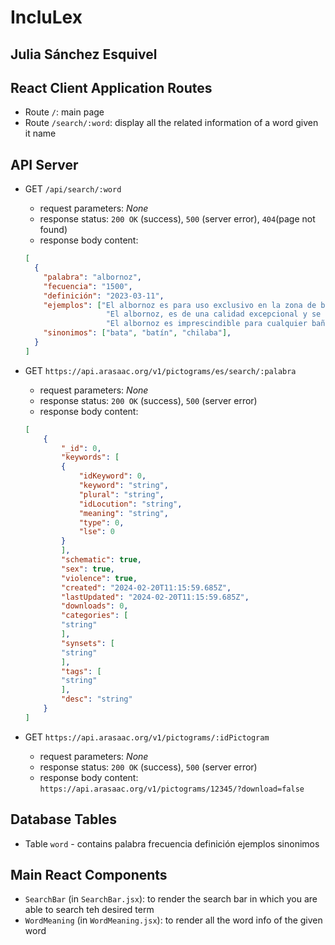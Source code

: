 # IncluLex
## Julia Sánchez Esquivel

## React Client Application Routes

- Route `/`: main page
- Route `/search/:word`: display all the related information of a word given it name

## API Server

- GET `/api/search/:word`
    - request parameters: _None_
    - response status: `200 OK` (success), `500` (server error), `404`(page not found)
    - response body content:
  ``` JSON
  [
    {
      "palabra": "albornoz",
      "fecuencia": "1500",
      "definición": "2023-03-11",
      "ejemplos": ["El albornoz es para uso exclusivo en la zona de baño o zona de recreo (piscina, club, etc.).", 
                    "El albornoz, es de una calidad excepcional y se lavana y se coloca sin problema.",
                    "El albornoz es imprescindible para cualquier baño y los clientes suelen recibir más de una vez a la semana por sus servicios en España."],
      "sinonimos": ["bata", "batín", "chilaba"],
    }
  ]
  ```

- GET `https://api.arasaac.org/v1/pictograms/es/search/:palabra`
    - request parameters: _None_
    - response status: `200 OK` (success), `500` (server error)
    - response body content:
    ``` JSON
    [
        {
            "_id": 0,
            "keywords": [
            {
                "idKeyword": 0,
                "keyword": "string",
                "plural": "string",
                "idLocution": "string",
                "meaning": "string",
                "type": 0,
                "lse": 0
            }
            ],
            "schematic": true,
            "sex": true,
            "violence": true,
            "created": "2024-02-20T11:15:59.685Z",
            "lastUpdated": "2024-02-20T11:15:59.685Z",
            "downloads": 0,
            "categories": [
            "string"
            ],
            "synsets": [
            "string"
            ],
            "tags": [
            "string"
            ],
            "desc": "string"
        }
    ]
    ```

- GET `https://api.arasaac.org/v1/pictograms/:idPictogram`
    - request parameters: _None_
    - response status: `200 OK` (success), `500` (server error)
    - response body content: `https://api.arasaac.org/v1/pictograms/12345/?download=false`

## Database Tables

- Table `word` - contains palabra frecuencia definición ejemplos sinonimos 

## Main React Components

- `SearchBar` (in `SearchBar.jsx`): to render the search bar in which you are able to search teh desired term
- `WordMeaning` (in `WordMeaning.jsx`): to render all the word info of the given word